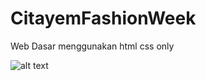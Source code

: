 # CitayemFashionWeek
Web Dasar menggunakan html css only

![alt text](https://github.com/aditiyars/CitayemFashionWeek/blob/result/desktop_view.jpg?raw=true)
